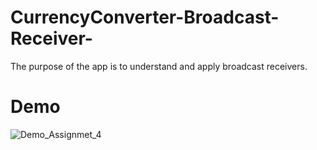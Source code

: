 # CurrencyConverter-Broadcast-Receiver-
The purpose of the app is to understand and apply broadcast receivers.

# Demo
![Demo_Assignmet_4](https://user-images.githubusercontent.com/32143377/57036669-d1179580-6c09-11e9-842c-5b5f8d309feb.gif)


